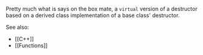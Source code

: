 Pretty much what is says on the box mate, a `virtual` version of a destructor based on a derived class implementation of a base class' destructor.


See also:
- [[C++]]
- [[Functions]]